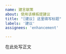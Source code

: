 ```yaml
---
name: 建言献策
about: 使用该模板提建议
title: "[建议] 这里填写标题"
labels: '建议'
assignees: 'enhancement'

---
```


在此处写正文